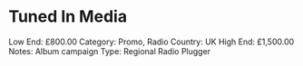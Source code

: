 # Tuned In Media

Low End: £800.00
Category: Promo, Radio
Country: UK
High End: £1,500.00
Notes: Album campaign
Type: Regional Radio Plugger